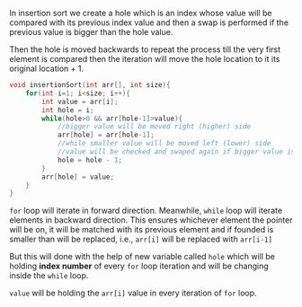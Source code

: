 In insertion sort we create a hole which is an index whose value  will be compared with its previous index value and then a swap is performed if the previous value is bigger than the hole value.

Then the hole is moved backwards to repeat the process till the very first element is compared then the iteration will move the hole location to it its original location + 1.

```C
void insertionSort(int arr[], int size){
	for(int i=1; i<size; i++){
		int value = arr[i];
		int hole = i;
		while(hole>0 && arr[hole-1]>value){
			//bigger value will be moved right (higher) side
			arr[hole] = arr[hole-1];
			//while smaller value will be moved left (lower) side
			//value will be checked and swaped again if bigger value is founded
			hole = hole - 1;
		}
		arr[hole] = value;
	}
}
```

`for` loop will iterate in forward direction. Meanwhile, `while` loop will iterate elements in backward direction. 
This ensures whichever element the pointer will be on, it will be matched with its previous element and if founded is smaller than will be replaced, i.e., `arr[i]` will be replaced with `arr[i-1]`

But this will done with the help of new variable called `hole` which will be holding __index number__  of every `for` loop iteration and will be changing inside the `while` loop.

`value` will be holding the `arr[i]` value in every iteration of `for` loop. 